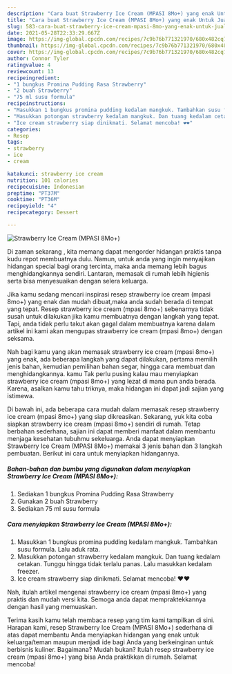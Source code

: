 ```yaml
---
description: "Cara buat Strawberry Ice Cream (MPASI 8Mo+) yang enak Untuk Jualan"
title: "Cara buat Strawberry Ice Cream (MPASI 8Mo+) yang enak Untuk Jualan"
slug: 583-cara-buat-strawberry-ice-cream-mpasi-8mo-yang-enak-untuk-jualan
date: 2021-05-28T22:33:29.667Z
image: https://img-global.cpcdn.com/recipes/7c9b76b771321970/680x482cq70/strawberry-ice-cream-mpasi-8mo-foto-resep-utama.jpg
thumbnail: https://img-global.cpcdn.com/recipes/7c9b76b771321970/680x482cq70/strawberry-ice-cream-mpasi-8mo-foto-resep-utama.jpg
cover: https://img-global.cpcdn.com/recipes/7c9b76b771321970/680x482cq70/strawberry-ice-cream-mpasi-8mo-foto-resep-utama.jpg
author: Connor Tyler
ratingvalue: 4
reviewcount: 13
recipeingredient:
- "1 bungkus Promina Pudding Rasa Strawberry"
- "2 buah Strawberry"
- "75 ml susu formula"
recipeinstructions:
- "Masukkan 1 bungkus promina pudding kedalam mangkuk. Tambahkan susu formula. Lalu aduk rata."
- "Masukkan potongan strawberry kedalam mangkuk. Dan tuang kedalam cetakan. Tunggu hingga tidak terlalu panas. Lalu masukkan kedalam freezer."
- "Ice cream strawberry siap dinikmati. Selamat mencoba! ❤️❤️"
categories:
- Resep
tags:
- strawberry
- ice
- cream

katakunci: strawberry ice cream 
nutrition: 101 calories
recipecuisine: Indonesian
preptime: "PT37M"
cooktime: "PT36M"
recipeyield: "4"
recipecategory: Dessert

---
```



![Strawberry Ice Cream (MPASI 8Mo+)](https://img-global.cpcdn.com/recipes/7c9b76b771321970/680x482cq70/strawberry-ice-cream-mpasi-8mo-foto-resep-utama.jpg)

Di zaman  sekarang , kita memang dapat mengorder hidangan praktis tanpa kudu repot membuatnya dulu. Namun, untuk anda yang ingin menyajikan hidangan special bagi orang tercinta, maka anda memang lebih bagus menghidangkannya sendiri. Lantaran, memasak di rumah lebih higienis serta bisa menyesuaikan dengan selera keluarga.

Jika kamu sedang mencari inspirasi resep strawberry ice cream (mpasi 8mo+) yang enak dan mudah dibuat,maka anda sudah berada di tempat yang tepat. Resep strawberry ice cream (mpasi 8mo+)  sebenarnya tidak susah untuk dilakukan jika kamu membuatnya dengan langkah yang tepat. Tapi, anda tidak perlu takut akan gagal dalam membuatnya 
karena dalam artikel ini kami akan mengupas strawberry ice cream (mpasi 8mo+) dengan seksama.  



Nah bagi kamu yang akan memasak strawberry ice cream (mpasi 8mo+) yang enak, ada beberapa langkah yang dapat dilakukan, pertama memilih jenis bahan, kemudian pemilihan bahan segar, hingga cara membuat dan menghidangkannya. kamu Tak perlu pusing kalau mau menyiapkan strawberry ice cream (mpasi 8mo+) yang lezat di mana pun anda berada. Karena, asalkan kamu  tahu triknya, maka hidangan ini dapat jadi sajian yang istimewa.

Di bawah ini, ada beberapa cara mudah dalam memasak resep strawberry ice cream (mpasi 8mo+) yang siap dikreasikan. Sekarang, yuk kita coba siapkan strawberry ice cream (mpasi 8mo+) sendiri di rumah. Tetap berbahan sederhana, sajian ini dapat memberi manfaat dalam membantu menjaga kesehatan tubuhmu sekeluarga. Anda dapat menyiapkan Strawberry Ice Cream (MPASI 8Mo+) memakai 3 jenis bahan dan 3 langkah pembuatan. Berikut ini cara untuk menyiapkan hidangannya.

<!--inarticleads1-->

##### Bahan-bahan dan bumbu yang digunakan dalam menyiapkan Strawberry Ice Cream (MPASI 8Mo+):

1. Sediakan 1 bungkus Promina Pudding Rasa Strawberry
1. Gunakan 2 buah Strawberry
1. Sediakan 75 ml susu formula




<!--inarticleads2-->

##### Cara menyiapkan Strawberry Ice Cream (MPASI 8Mo+):

1. Masukkan 1 bungkus promina pudding kedalam mangkuk. Tambahkan susu formula. Lalu aduk rata.
1. Masukkan potongan strawberry kedalam mangkuk. Dan tuang kedalam cetakan. Tunggu hingga tidak terlalu panas. Lalu masukkan kedalam freezer.
1. Ice cream strawberry siap dinikmati. Selamat mencoba! ❤️❤️




Nah, itulah artikel mengenai  strawberry ice cream (mpasi 8mo+)  yang praktis dan mudah versi kita. Semoga anda dapat mempraktekkannya dengan hasil yang memuaskan. 

Terima kasih kamu telah membaca resep yang tim kami tampilkan di sini. Harapan kami, resep  Strawberry Ice Cream (MPASI 8Mo+) sederhana di atas dapat membantu Anda menyiapkan hidangan yang enak untuk keluarga/teman maupun menjadi ide bagi Anda yang berkeinginan untuk berbisnis kuliner. Bagaimana? Mudah bukan? Itulah resep strawberry ice cream (mpasi 8mo+) yang bisa Anda praktikkan di rumah. Selamat mencoba!

